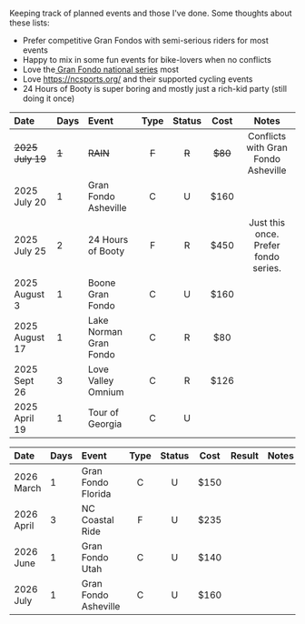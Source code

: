 Keeping track of planned events and those I've done. Some thoughts about these lists:

- Prefer competitive Gran Fondos with semi-serious riders for most events
- Happy to mix in some fun events for bike-lovers when no conflicts
- Love the[ Gran Fondo national series](https://www.granfondonationalseries.com/gfns-events-2025?utm_source=chatgpt.com) most
- Love https://ncsports.org/ and their supported cycling events
- 24 Hours of Booty is super boring and mostly just a rich-kid party (still doing it once)

| Date             | Days  | Event                  | Type  | Status |  Cost   |                Notes                 |
| :--------------- | :---- | :--------------------- | :---: | :----: | :-----: | :----------------------------------: |
| ~~2025 July 19~~ | ~~1~~ | ~~RAIN~~               | ~~F~~ | ~~R~~  | ~~$80~~ | Conflicts with Gran Fondo Asheville  |
| 2025 July 20     | 1     | Gran Fondo Asheville   |   C   |   U    |  $160   |                                      |
| 2025 July 25     | 2     | 24 Hours of Booty      |   F   |   R    |  $450   | Just this once. Prefer fondo series. |
| 2025 August 3    | 1     | Boone Gran Fondo       |   C   |   U    |  $160   |                                      |
| 2025 August 17   | 1     | Lake Norman Gran Fondo |   C   |   R    |   $80   |                                      |
| 2025 Sept 26     | 3     | Love Valley Omnium     |   C   |   R    |  $126   |                                      |
| 2025 April 19    | 1     | Tour of Georgia        |   C   |   U    |         |                                      |

| Date         | Days | Event                | Type | Status | Cost | Result | Notes |
| :----------- | :--- | :------------------- | :--: | :----: | :--: | :----: | :---: |
| 2026 March   | 1    | Gran Fondo Florida   |  C   |   U    | $150 |        |       |
| 2026 April   | 3    | NC Coastal Ride      |  F   |   U    | $235 |        |       |
| 2026 June    | 1    | Gran Fondo Utah      |  C   |   U    | $140 |        |       |
| 2026 July    | 1    | Gran Fondo Asheville |  C   |   U    | $160 |        |       |
